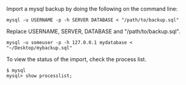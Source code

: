 Import a mysql backup by doing the following on the command line:
```
mysql -u USERNAME -p -h SERVER DATABASE < "/path/to/backup.sql"
```
Replace USERNAME, SERVER, DATABASE and "/path/to/backup.sql".
```
mysql -u someuser -p -h 127.0.0.1 mydatabase < "~/Desktop/mybackup.sql"
```
To view the status of the import, check the process list.
```
$ mysql
mysql> show processlist;
```